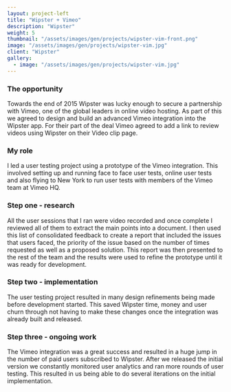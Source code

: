 ```yaml
---
layout: project-left
title: "Wipster + Vimeo"
description: "Wipster"
weight: 5
thumbnail: "/assets/images/gen/projects/wipster-vim-front.png"
image: "/assets/images/gen/projects/wipster-vim.jpg"
client: "Wipster"
gallery:
  - image: "/assets/images/gen/projects/wipster-vim.jpg"
---
```


### The opportunity

Towards the end of 2015 Wipster was lucky enough to secure a partnership with Vimeo, one of the global leaders in online video hosting. As part of this we agreed to design and build an advanced Vimeo integration into the Wipster app. For their part of the deal Vimeo agreed to add a link to review videos using Wipster on their Video clip page.

### My role

I led a user testing project using a prototype of the Vimeo integration. This involved setting up and running face to face user tests, online user tests and also flying to New York to run user tests with members of the Vimeo team at Vimeo HQ.

### Step one - research

All the user sessions that I ran were video recorded and once complete I reviewed all of them to extract the main points into a document. I then used this list of consolidated feedback to create a report that included the issues that users faced, the priority of the issue based on the number of times requested as well as a proposed solution. This report was then presented to the rest of the team and the results were used to refine the prototype until it was ready for development.

### Step two - implementation

The user testing project resulted in many design refinements being made before development started. This saved Wipster time, money and user churn through not having to make these changes once the integration was already built and released.

### Step three - ongoing work

The Vimeo integration was a great success and resulted in a huge jump in the number of paid users subscribed to Wipster. After we released the initial version we constantly monitored user analytics and ran more rounds of user testing. This resulted in us being able to do several iterations on the initial implementation.
